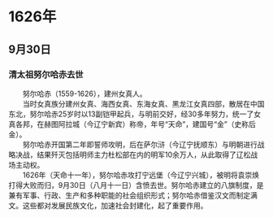 # 1626年
## 9月30日
### 清太祖努尔哈赤去世
　　努尔哈赤（1559-1626），建州女真人。<br>　　当时女真族分建州女真、海西女真、东海女真、黑龙江女真四部，散居在中国东北，努尔哈赤25岁时以13副铠甲起兵，与明前交好，经30多年努力，统一了女真各邦，在赫图阿拉城（今辽宁新宾）称帝，年号“天命”，建国号“金”（史称后金）。<br>　　努尔哈赤开国第二年即誓师攻明，后在萨尔浒（今辽宁抚顺东）与明朝进行战略决战，结果歼灭包括明师主力杜松部在内的明军10余万人，从此取得了辽松战场主动权。<br>　　1626年（天命十一年），努尔哈赤攻打宁远堡（今辽宁兴城），被明将袁崇焕打得大败而归，9月30日（八月十一日）含愤去世。努尔哈赤建立的八旗制度，是兼有军事、行政、生产和多种职能的社会组织形式；努尔哈赤借鉴汉文而制定满文。这些都对发展民族文化，加速社会封建化，起了重要作用。
<comment/>